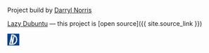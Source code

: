 

Project build by [Darryl Norris](http://www.darrylnorris.com)


[Lazy Dubuntu](https://github.com/darol100/lazydubuntu)
&mdash;
this project is [open source]({{ site.source_link }})

<a href="https://twitter.com/darol100"><span class="fa-stack fa-lg">
<i class="fa fa-circle fa-stack-2x"></i>
<i class="fa fa-twitter fa-stack-1x" style="color: black;"></i>
</span></a>
<a href="https://plus.google.com/u/0/+DarrylNorris1">
<span class="fa-stack fa-lg">
<i class="fa fa-circle fa-stack-2x"></i>
<i class="fa fa-google-plus fa-stack-1x" style="color: black;"></i>
</span></a>
<a href="https://www.linkedin.com/in/darrylnorris">
<span class="fa-stack fa-lg">
<i class="fa fa-circle fa-stack-2x"></i>
<i class="fa fa-linkedin fa-stack-1x" style="color: black;"></i>
</span></a>
<a href="https://github.com/darol100">
<span class="fa-stack fa-lg">
<i class="fa fa-circle fa-stack-2x"></i>
<i class="fa fa-github fa-stack-1x" style="color: black;"></i>
</span></a>
<a href="https://www.drupal.org/u/darol100">
<span class="fa-stack fa-lg">
<i class="fa fa-circle fa-stack-2x"></i>
<i class="fa fa-drupal fa-stack-1x" style="color: black;"></i>
</span></a>
<a href="http://www.darrylnorris.com">
<img src="/img/logo.png" style="max-height: 28px;" alt="DarrylNorris Website"></a>
